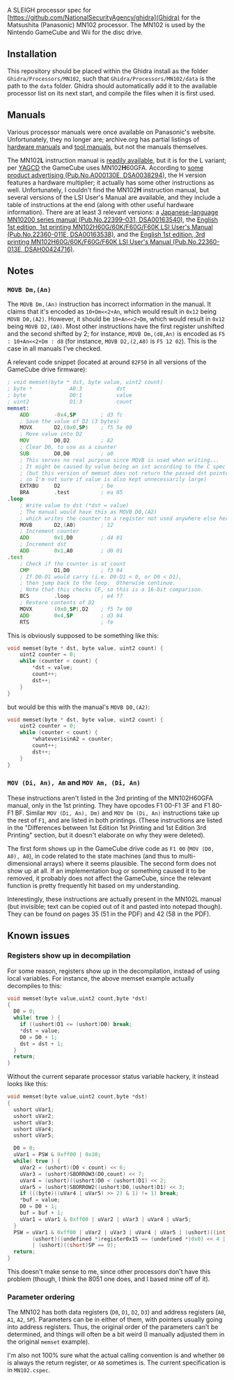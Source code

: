 A SLEIGH processor spec for [https://github.com/NationalSecurityAgency/ghidra](Ghidra) for the Matsushita (Panasonic) MN102 processor.  The MN102 is used by the Nintendo GameCube and Wii for the disc drive.

## Installation

This repository should be placed within the Ghidra install as the folder `Ghidra/Processors/MN102`, such that `Ghidra/Processors/MN102/data` is the path to the `data` folder.  Ghidra should automatically add it to the available processor list on its next start, and compile the files when it is first used.

## Manuals

Various processor manuals were once available on Panasonic's website.  Unfortunately, they no longer are; archive.org has partial listings of [hardware manuals](https://web.archive.org/web/20011020080306/http://www.semicon.panasonic.co.jp:80/cgi-bin/micom/manual_d/dwld_products.cgi?email=general&series=MN102H00&s_name=MN102H&mode=general&lang=english&type=hard) and [tool manuals](https://web.archive.org/web/20011020075750/http://www.semicon.panasonic.co.jp:80/cgi-bin/micom/manual_d/dwld_products.cgi?email=general&series=MN102H00&s_name=MN102H&mode=general&lang=english&type=tool), but not the manuals themselves.

The MN102**L** instruction manual is [readily available](http://hitmen.c02.at/files/docs/gc/12250-030e.pdf "MD5: 0219bb3c4efb30aa29351fce0e607b01e; SHA-512: 617b3b2025c1eac51796f685ac9f932ed48f85a3a1197e2108bc3dab9937b9ceb4c39cd10dcde24ec727643fa2dc458a37f4e43e28ca0d3dd95e1321a583d1d3"), but it is for the L variant; per [YAGCD](http://hitmen.c02.at/files/yagcd/yagcd/chap5.html#sec5.7.4) the GameCube uses MN102**H**60GFA.  According to [some product advertising (Pub.No.A000130E, DSA0038294)](https://www.datasheetarchive.com/pdf/download.php?id=7f495d85946b293cc511466b51257a8f2a7523 "MD5: 568235060e006347c75fde79849165cf; SHA-512: c9609630a5de0a56fb2dab7949157cdaa5a2bdf409eafc22d75b3f24344077ef181b7736c0ec093a3c2643788eca8a5a91a85ce3fe57b51afd3fcf6dfe0fce64"), the H version features a hardware multiplier; it actually has some other instructions as well.  Unfortunately, I couldn't find the MN102**H** instruction manual, but several versions of the LSI User's Manual are available, and they include a table of instructions at the end (along with other useful hardware information).  There are at least 3 relevant versions: a [Japanese-language MN10200 series manual (Pub.No.22399-031,  DSA00163540)](https://www.datasheetarchive.com/pdf/download.php?id=b71bc2f3557d4262221f932c55e9f628886b5d "MD5: 1d6e6f090323b08ba1ba6ea689b55f79; SHA-512: b1a98a4f4cfe32990e51c92dbdc38a198ff362dd95bf8feeaab9ff99d4c5458b0bc5b6251fc5350f8656c0d28d29928a9dc2d9be75f6dfc6f4bda55416bdf715"), the [English 1st edition, 1st printing MN102H60G/60K/F60G/F60K LSI User's Manual (Pub.No.22360-011E, DSA00163538)](https://www.datasheetarchive.com/pdf/download.php?id=774b216252be90158be73a949901c252f8878b "MD5: 8547ae70dc805a945e1ac66365700102; SHA-512: cc43ef1e8a174897c103efcd163571f9bb336605c79dbc70f175146121870e3563a753f4e03796f4d88a0a456d85de3114a1c9a0f742f702285934877f24fe03"), and the [English 1st edition, 3rd printing MN102H60G/60K/F60G/F60K LSI User's Manual (Pub.No.22360-013E, DSAH00424716)](https://www.datasheetarchive.com/pdf/download.php?id=c1e2428d529ca2ee89bc232235fd6b988d3ef9 "MD5: 199e73f4d9af63b1041433bd2b2c8492; SHA-512: aa40f59b0ab8c72c823ef6bd8505dc8caaf6052669420ae595281f7cff356534caf683ab170ef14ca6736c72530b0942d37db571137581c2beab0704b8d75f71").

## Notes
### `MOVB Dm,(An)`

The `MOVB Dm,(An)` instruction has incorrect information in the manual.  It claims that it's encoded as `10+Dm<<2+An`, which would result in `0x12` being `MOVB D0,(A2)`.  However, it should be `10+An<<2+Dm`, which would result in `0x12` being `MOVB D2,(A0)`.  Most other instructions have the first register unshifted and the second shifted by 2; for instance, `MOVB Dm,(d8,An)` is encoded as `F5 : 10+An<<2+Dm : d8` (for instance, `MOVB D2,(2,A0)` is `F5 12 02`).  This is the case in all manuals I've checked.

A relevant code snippet (located at around `82F50` in all versions of the GameCube drive firmware):

```asm
; void memset(byte * dst, byte value, uint2 count)
; byte *            A0:3           dst
; byte              D0:1           value
; uint2             D1:3           count
memset:
	ADD        -0x4,SP        ; d3 fc
	; Save the value of D2 (3 bytes)
	MOVX       D2,(0x0,SP)    ; f5 5e 00
	; Move value into D2
	MOV        D0,D2          ; 82
	; Clear D0, to use as a counter
	SUB        D0,D0          ; a0
	; This serves no real purpose since MOVB is used when writing...
	; It might be caused by value being an int according to the C spec
	; (but this version of memset does not return the passed dst pointer,
	; so I'm not sure if value is also kept unnecessarily large)
	EXTXBU     D2             ; be
	BRA        .test          ; ea 05
.loop
	; Write value to dst (*dst = value)
	; The manual would have this as MOVB D0,(A2)
	; which writes the counter to a register not used anywhere else here
	MOVB       D2,(A0)        ; 12
	; Increment counter
	ADD        0x1,D0         ; d4 01
	; Increment dst
	ADD        0x1,A0         ; d0 01
.test
	; Check if the counter is at count
	CMP        D1,D0          ; f3 94
	; If D0-D1 would carry (i.e. D0-D1 < 0, or D0 < D1),
	; then jump back to the loop.  Otherwise continue.
	; Note that this checks CF, so this is a 16-bit comparison.
	BCS        .loop          ; e4 f7
	; Restore contents of D2
	MOVX       (0x0,SP),D2    ; f5 7e 00
	ADD        0x4,SP         ; d3 04
	RTS                       ; fe
```

This is obviously supposed to be something like this:

```C
void memset(byte * dst, byte value, uint2 count) {
	uint2 counter = 0;
	while (counter < count) {
		*dst = value;
		count++;
		dst++;
	}
}
```

but would be this with the manual's `MOVB D0,(A2)`:

```C
void memset(byte * dst, byte value, uint2 count) {
	uint2 counter = 0;
	while (counter < count) {
		*whateverisinA2 = counter;
		count++;
		dst++;
	}
}
```

### `MOV (Di, An), Am` and `MOV Am, (Di, An)`

These instructions aren't listed in the 3rd printing of the MN102H60GFA manual, only in the 1st printing.  They have opcodes F1 00-F1 3F and F1 80-F1 BF. Similar `MOV (Di, An), Dm)` and `MOV Dm (Di, An)` instructions take up the rest of `F1`, and are listed in both printings. (These instructions are listed in the "Differences between 1st Edition 1st Printing and 1st Edition 3rd Printing" section, but it doesn't elaborate on why they were deleted).

The first form shows up in the GameCube drive code as `F1 00` (`MOV (D0, A0), A0`), in code related to the state machines (and thus to multi-dimensional arrays) where it seems plausible.  The second form does not show up at all.  If an implementation bug or something caused it to be removed, it probably does not affect the GameCube, since the relevant function is pretty frequently hit based on my understanding.

Interestingly, these instructions are actually present in the MN102L manual (but invisible; text can be copied out of it and pasted into notepad though).  They can be found on pages 35 (51 in the PDF) and 42 (58 in the PDF).

## Known issues

### Registers show up in decompilation

For some reason, registers show up in the decompilation, instead of using local variables.  For instance, the above memset example actually decompiles to this:

```C
void memset(byte value,uint2 count,byte *dst)
{
  D0 = 0;
  while( true ) {
    if ((ushort)D1 <= (ushort)D0) break;
    *dst = value;
    D0 = D0 + 1;
    dst = dst + 1;
  }
  return;
}
```

Without the current separate processor status variable hackery, it instead looks like this:

```C
void memset(byte value,uint2 count,byte *dst)
{
  ushort uVar1;
  ushort uVar2;
  ushort uVar3;
  ushort uVar4;
  ushort uVar5;

  D0 = 0;
  uVar1 = PSW & 0xff00 | 0x10;
  while( true ) {
    uVar2 = (ushort)(D0 < count) << 6;
    uVar3 = (ushort)SBORROW3(D0,count) << 7;
    uVar4 = (ushort)((ushort)D0 < (ushort)D1) << 2;
    uVar5 = (ushort)SBORROW2((ushort)D0,(ushort)D1) << 3;
    if (((byte)((uVar4 | uVar5) >> 2) & 1) != 1) break;
    *buf = value;
    D0 = D0 + 1;
    buf = buf + 1;
    uVar1 = uVar1 & 0xff00 | uVar2 | uVar3 | uVar4 | uVar5;
  }
  PSW = uVar1 & 0xff00 | uVar2 | uVar3 | uVar4 | uVar5 | (ushort)((int)register0x15 < 0) << 5 |
        (ushort)((undefined *)register0x15 == (undefined *)0x0) << 4 | (ushort)((short)SP < 0) << 1
        | (ushort)((short)SP == 0);
  return;
}
```

This doesn't make sense to me, since other processors don't have this problem (though, I think the 8051 one does, and I based mine off of it).

### Parameter ordering

The MN102 has both data registers (`D0`, `D1`, `D2`, `D3`) and address registers (`A0`, `A1`, `A2`, `SP`).  Parameters can be in either of them, with pointers usually going into address registers.  Thus, the original order of the parameters can't be determined, and things will often be a bit weird (I manually adjusted them in the original `memset` example).

I'm also not 100% sure what the actual calling convention is and whether `D0` is always the return register, or `A0` sometimes is.  The current specification is in `MN102.cspec`.
